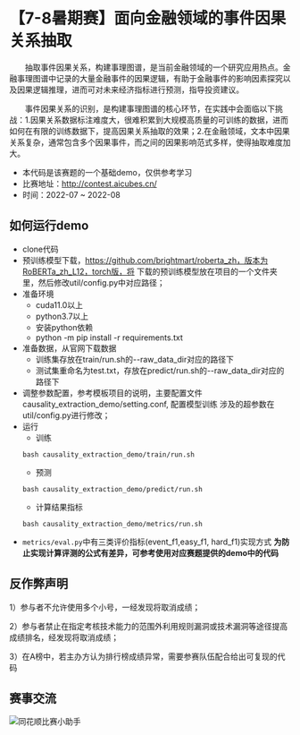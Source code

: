 # 【7-8暑期赛】面向金融领域的事件因果关系抽取

​&emsp;&emsp;抽取事件因果关系，构建事理图谱，是当前金融领域的一个研究应用热点。金融事理图谱中记录的大量金融事件的因果逻辑，有助于金融事件的影响因素探究以及因果逻辑推理，进而可对未来经济指标进行预测，指导投资建议。

​&emsp;&emsp;事件因果关系的识别，是构建事理图谱的核心环节，在实践中会面临以下挑战：1.因果关系数据标注难度大，很难积累到大规模高质量的可训练的数据，进而如何在有限的训练数据下，提高因果关系抽取的效果；​	2.在金融领域，文本中因果关系复杂，通常包含多个因果事件，而之间的因果影响范式多样，使得抽取难度加大。

- 本代码是该赛题的一个基础demo，仅供参考学习
- 比赛地址：<http://contest.aicubes.cn/>
- 时间：2022-07 ~ 2022-08
  ​

## 如何运行demo
- clone代码
- 预训练模型下载，https://github.com/brightmart/roberta_zh，版本为RoBERTa_zh_L12，torch版，将
下载的预训练模型放在项目的一个文件夹里，然后修改util/config.py中对应路径；
- 准备环境 
  - cuda11.0以上
  - python3.7以上
  - 安装python依赖 
  - python -m pip install -r requirements.txt
- 准备数据，从官网下载数据
   - 训练集存放在train/run.sh的--raw_data_dir对应的路径下
   - 测试集重命名为test.txt，存放在predict/run.sh的--raw_data_dir对应的路径下 
- 调整参数配置，参考模板项目的说明，主要配置文件causality_extraction_demo/setting.conf, 配置模型训练
涉及的超参数在util/config.py进行修改；
- 运行
   - 训练
   ```
   bash causality_extraction_demo/train/run.sh
   ```
   - 预测
   ```
   bash causality_extraction_demo/predict/run.sh
  ```
   - 计算结果指标
   ```
   bash causality_extraction_demo/metrics/run.sh
   ```
-  `metrics/eval.py`中有三类评价指标(event_f1,easy_f1, hard_f1)实现方式
   **为防止实现计算评测的公式有差异，可参考使用对应赛题提供的demo中的代码**


## 反作弊声明
1）参与者不允许使用多个小号，一经发现将取消成绩；

2）参与者禁止在指定考核技术能力的范围外利用规则漏洞或技术漏洞等途径提高成绩排名，经发现将取消成绩；

3）在A榜中，若主办方认为排行榜成绩异常，需要参赛队伍配合给出可复现的代码

## 赛事交流
![同花顺比赛小助手](http://speech.10jqka.com.cn/arthmetic_operation/245984a4c8b34111a79a5151d5cd6024/客服微信.JPEG)